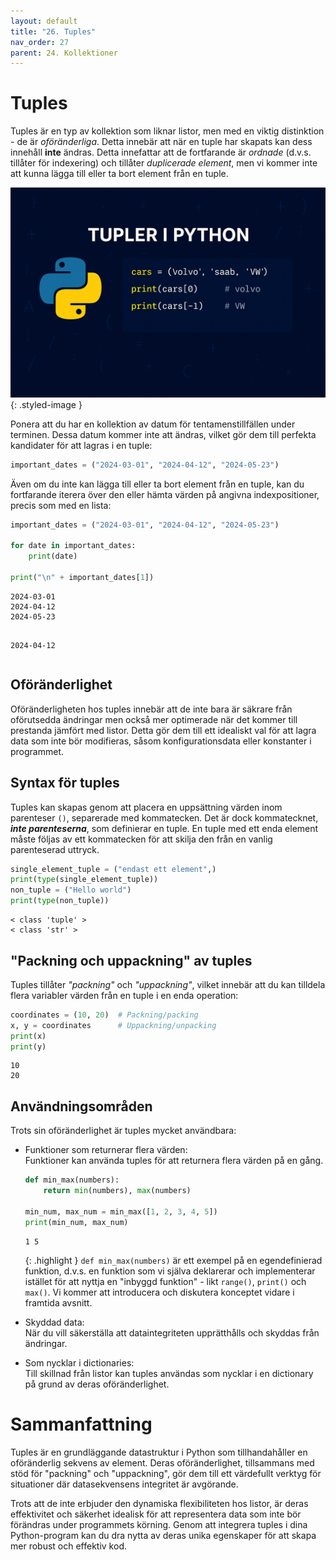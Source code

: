 ```yaml
---
layout: default
title: "26. Tuples"
nav_order: 27
parent: 24. Kollektioner
---
```


# Tuples
Tuples är en typ av kollektion som liknar listor, men med en viktig distinktion - de är _oföränderliga_. Detta innebär att när en tuple har skapats kan dess innehåll **inte** ändras. Detta innefattar att de fortfarande är _ordnade_ (d.v.s. tillåter för indexering) och tillåter _duplicerade element_, men vi kommer inte att kunna lägga till eller ta bort element från en tuple.

![Tuples in Python](../../assets/images/banners/ch26.png){: .styled-image }

Ponera att du har en kollektion av datum för tentamenstillfällen under terminen. Dessa datum kommer inte att ändras, vilket gör dem till perfekta kandidater för att lagras i en tuple:
```python
important_dates = ("2024-03-01", "2024-04-12", "2024-05-23")
```

Även om du inte kan lägga till eller ta bort element från en tuple, kan du fortfarande iterera över den eller hämta värden på angivna indexpositioner, precis som med en lista:
```python
important_dates = ("2024-03-01", "2024-04-12", "2024-05-23")

for date in important_dates:
    print(date)

print("\n" + important_dates[1])
```
<div class="code-example" markdown="1">
<pre><code>2024-03-01
2024-04-12
2024-05-23

2024-04-12</code></pre>
</div>

## Oföränderlighet
Oföränderligheten hos tuples innebär att de inte bara är säkrare från oförutsedda ändringar men också mer optimerade när det kommer till prestanda jämfört med listor. Detta gör dem till ett idealiskt val för att lagra data som inte bör modifieras, såsom konfigurationsdata eller konstanter i programmet.

## Syntax för tuples
Tuples kan skapas genom att placera en uppsättning värden inom parenteser `()`, separerade med kommatecken. Det är dock kommatecknet, ___inte parenteserna___, som definierar en tuple. En tuple med ett enda element måste följas av ett kommatecken för att skilja den från en vanlig parenteserad uttryck.
```python
single_element_tuple = ("endast ett element",)
print(type(single_element_tuple))
non_tuple = ("Hello world")
print(type(non_tuple))
```
<div class="code-example" markdown="1">
<pre><code>< class 'tuple' >
< class 'str' ></code></pre>
</div>

## "Packning och uppackning" av tuples
Tuples tillåter _"packning"_ och _"uppackning"_, vilket innebär att du kan tilldela flera variabler värden från en tuple i en enda operation:
```python
coordinates = (10, 20)  # Packning/packing
x, y = coordinates      # Uppackning/unpacking
print(x)  
print(y)  
```
<div class="code-example" markdown="1">
<pre><code>10
20</code></pre>
</div>

## Användningsområden
Trots sin oföränderlighet är tuples mycket användbara:

* Funktioner som returnerar flera värden: <br>
Funktioner kan använda tuples för att returnera flera värden på en gång.
    ```python
    def min_max(numbers):
        return min(numbers), max(numbers)

    min_num, max_num = min_max([1, 2, 3, 4, 5])
    print(min_num, max_num)
    ```
    <div class="code-example" markdown="1">
    <pre><code>1 5</code></pre>
    </div>

    {: .highlight }
    `def min_max(numbers)` är ett exempel på en egendefinierad funktion, d.v.s. en funktion som vi själva deklarerar och implementerar istället för att nyttja en "inbyggd funktion" - likt `range()`, `print()` och `max()`. Vi kommer att introducera och diskutera konceptet vidare i framtida avsnitt.

* Skyddad data: <br>
När du vill säkerställa att dataintegriteten upprätthålls och skyddas från ändringar.

* Som nycklar i dictionaries: <br>
Till skillnad från listor kan tuples användas som nycklar i en dictionary på grund av deras oföränderlighet.

# Sammanfattning
Tuples är en grundläggande datastruktur i Python som tillhandahåller en oföränderlig sekvens av element. Deras oföränderlighet, tillsammans med stöd för "packning" och "uppackning", gör dem till ett värdefullt verktyg för situationer där datasekvensens integritet är avgörande. 

Trots att de inte erbjuder den dynamiska flexibiliteten hos listor, är deras effektivitet och säkerhet idealisk för att representera data som inte bör förändras under programmets körning. Genom att integrera tuples i dina Python-program kan du dra nytta av deras unika egenskaper för att skapa mer robust och effektiv kod.